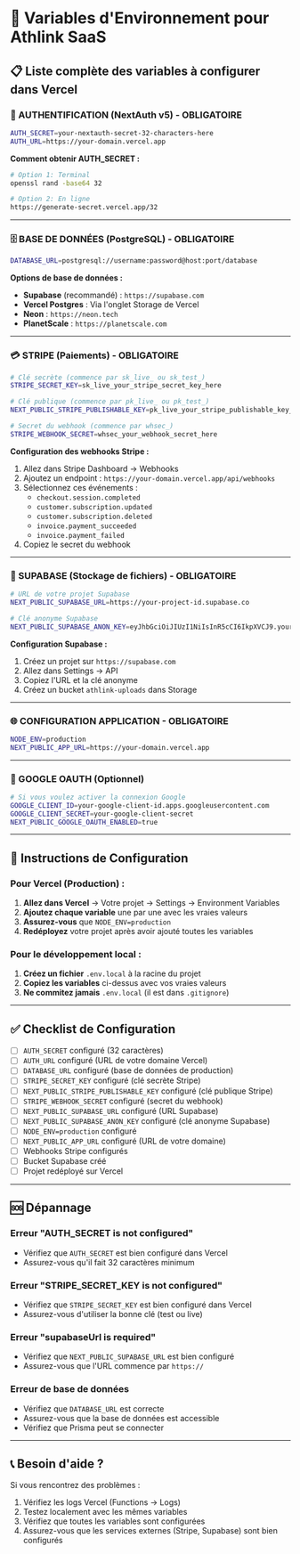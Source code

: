# 🔑 Variables d'Environnement pour Athlink SaaS

## 📋 Liste complète des variables à configurer dans Vercel

### 🔐 AUTHENTIFICATION (NextAuth v5) - OBLIGATOIRE

```bash
AUTH_SECRET=your-nextauth-secret-32-characters-here
AUTH_URL=https://your-domain.vercel.app
```

**Comment obtenir AUTH_SECRET :**
```bash
# Option 1: Terminal
openssl rand -base64 32

# Option 2: En ligne
https://generate-secret.vercel.app/32
```

---

### 🗄️ BASE DE DONNÉES (PostgreSQL) - OBLIGATOIRE

```bash
DATABASE_URL=postgresql://username:password@host:port/database
```

**Options de base de données :**
- **Supabase** (recommandé) : `https://supabase.com`
- **Vercel Postgres** : Via l'onglet Storage de Vercel
- **Neon** : `https://neon.tech`
- **PlanetScale** : `https://planetscale.com`

---

### 💳 STRIPE (Paiements) - OBLIGATOIRE

```bash
# Clé secrète (commence par sk_live_ ou sk_test_)
STRIPE_SECRET_KEY=sk_live_your_stripe_secret_key_here

# Clé publique (commence par pk_live_ ou pk_test_)
NEXT_PUBLIC_STRIPE_PUBLISHABLE_KEY=pk_live_your_stripe_publishable_key_here

# Secret du webhook (commence par whsec_)
STRIPE_WEBHOOK_SECRET=whsec_your_webhook_secret_here
```

**Configuration des webhooks Stripe :**
1. Allez dans Stripe Dashboard → Webhooks
2. Ajoutez un endpoint : `https://your-domain.vercel.app/api/webhooks`
3. Sélectionnez ces événements :
   - `checkout.session.completed`
   - `customer.subscription.updated`
   - `customer.subscription.deleted`
   - `invoice.payment_succeeded`
   - `invoice.payment_failed`
4. Copiez le secret du webhook

---

### 📁 SUPABASE (Stockage de fichiers) - OBLIGATOIRE

```bash
# URL de votre projet Supabase
NEXT_PUBLIC_SUPABASE_URL=https://your-project-id.supabase.co

# Clé anonyme Supabase
NEXT_PUBLIC_SUPABASE_ANON_KEY=eyJhbGciOiJIUzI1NiIsInR5cCI6IkpXVCJ9.your_supabase_anon_key_here
```

**Configuration Supabase :**
1. Créez un projet sur `https://supabase.com`
2. Allez dans Settings → API
3. Copiez l'URL et la clé anonyme
4. Créez un bucket `athlink-uploads` dans Storage

---

### 🌐 CONFIGURATION APPLICATION - OBLIGATOIRE

```bash
NODE_ENV=production
NEXT_PUBLIC_APP_URL=https://your-domain.vercel.app
```

---

### 🔐 GOOGLE OAUTH (Optionnel)

```bash
# Si vous voulez activer la connexion Google
GOOGLE_CLIENT_ID=your-google-client-id.apps.googleusercontent.com
GOOGLE_CLIENT_SECRET=your-google-client-secret
NEXT_PUBLIC_GOOGLE_OAUTH_ENABLED=true
```

---

## 🚀 Instructions de Configuration

### Pour Vercel (Production) :

1. **Allez dans Vercel** → Votre projet → Settings → Environment Variables
2. **Ajoutez chaque variable** une par une avec les vraies valeurs
3. **Assurez-vous** que `NODE_ENV=production`
4. **Redéployez** votre projet après avoir ajouté toutes les variables

### Pour le développement local :

1. **Créez un fichier** `.env.local` à la racine du projet
2. **Copiez les variables** ci-dessus avec vos vraies valeurs
3. **Ne commitez jamais** `.env.local` (il est dans `.gitignore`)

---

## ✅ Checklist de Configuration

- [ ] `AUTH_SECRET` configuré (32 caractères)
- [ ] `AUTH_URL` configuré (URL de votre domaine Vercel)
- [ ] `DATABASE_URL` configuré (base de données de production)
- [ ] `STRIPE_SECRET_KEY` configuré (clé secrète Stripe)
- [ ] `NEXT_PUBLIC_STRIPE_PUBLISHABLE_KEY` configuré (clé publique Stripe)
- [ ] `STRIPE_WEBHOOK_SECRET` configuré (secret du webhook)
- [ ] `NEXT_PUBLIC_SUPABASE_URL` configuré (URL Supabase)
- [ ] `NEXT_PUBLIC_SUPABASE_ANON_KEY` configuré (clé anonyme Supabase)
- [ ] `NODE_ENV=production` configuré
- [ ] `NEXT_PUBLIC_APP_URL` configuré (URL de votre domaine)
- [ ] Webhooks Stripe configurés
- [ ] Bucket Supabase créé
- [ ] Projet redéployé sur Vercel

---

## 🆘 Dépannage

### Erreur "AUTH_SECRET is not configured"
- Vérifiez que `AUTH_SECRET` est bien configuré dans Vercel
- Assurez-vous qu'il fait 32 caractères minimum

### Erreur "STRIPE_SECRET_KEY is not configured"
- Vérifiez que `STRIPE_SECRET_KEY` est bien configuré dans Vercel
- Assurez-vous d'utiliser la bonne clé (test ou live)

### Erreur "supabaseUrl is required"
- Vérifiez que `NEXT_PUBLIC_SUPABASE_URL` est bien configuré
- Assurez-vous que l'URL commence par `https://`

### Erreur de base de données
- Vérifiez que `DATABASE_URL` est correcte
- Assurez-vous que la base de données est accessible
- Vérifiez que Prisma peut se connecter

---

## 📞 Besoin d'aide ?

Si vous rencontrez des problèmes :
1. Vérifiez les logs Vercel (Functions → Logs)
2. Testez localement avec les mêmes variables
3. Vérifiez que toutes les variables sont configurées
4. Assurez-vous que les services externes (Stripe, Supabase) sont bien configurés
